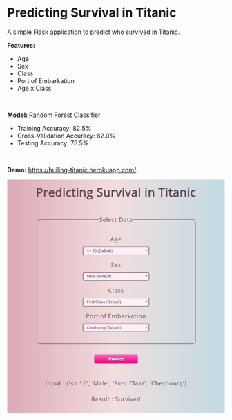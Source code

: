 # Predicting Survival in Titanic

A simple Flask application to predict who survived in Titanic.<br>

<b> Features: </b>
<ul>
  <li>Age</li>
  <li>Sex</li>
  <li>Class</li>
  <li>Port of Embarkation</li>
  <li>Age x Class</li>
</ul><br>

<b> Model: </b> Random Forest Classifier
<ul>
  <li>Training Accuracy: 82.5%</li>
  <li>Cross-Validation Accuracy: 82.0%</li>
  <li>Testing Accuracy: 78.5%</li>
</ul><br>


<b>Demo:</b> <a href='https://huiling-titanic.herokuapp.com/'>https://huiling-titanic.herokuapp.com/</a>

<img src="static/demo.jpg" width="700"/>
